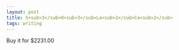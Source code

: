 ```yaml
---
layout: post
title: S<sub>3</sub>O<sub>3</sub>La<sub>2</sub>Ce<sub>2</sub>
tags: writing
---
```

Buy it for $2231.00
<br>
<br>